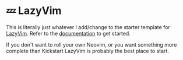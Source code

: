 # 💤 LazyVim

This is literally just whatever I add/change to the starter template for [LazyVim](https://github.com/LazyVim/LazyVim).
Refer to the [documentation](https://lazyvim.github.io/installation) to get started.

If you don't want to roll your own Neovim, or you want something more complete than Kickstart LazyVim is probably the best place to start.
